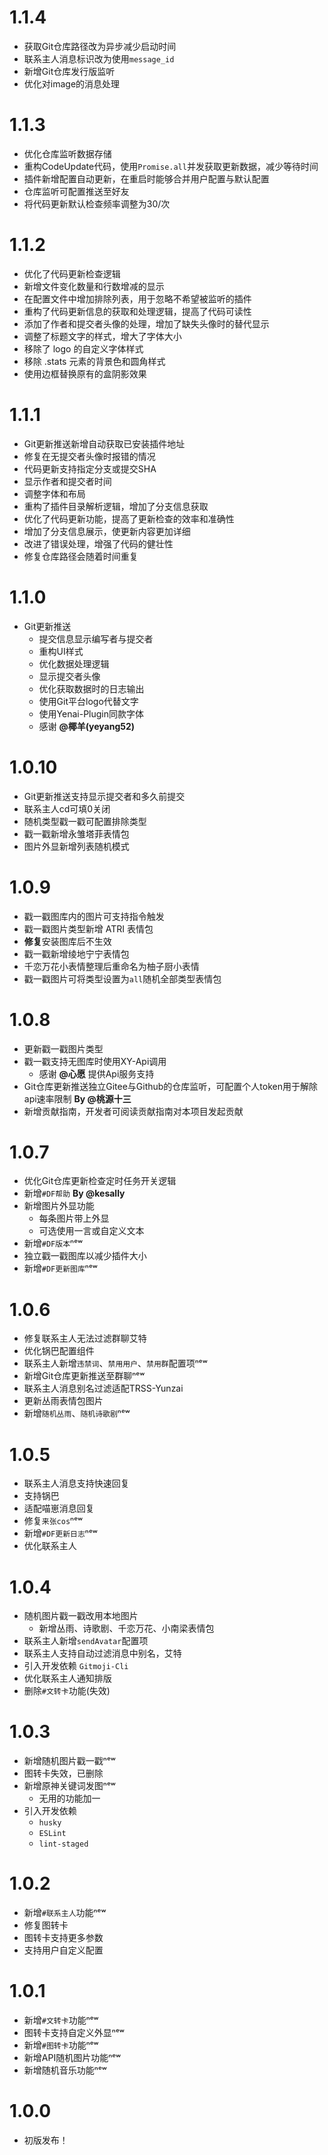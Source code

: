 
# 1.1.4

* 获取Git仓库路径改为异步减少启动时间
* 联系主人消息标识改为使用`message_id`
* 新增Git仓库发行版监听
* 优化对image的消息处理

# 1.1.3

* 优化仓库监听数据存储
* 重构CodeUpdate代码，使用`Promise.all`并发获取更新数据，减少等待时间
* 插件新增配置自动更新，在重启时能够合并用户配置与默认配置
* 仓库监听可配置推送至好友
* 将代码更新默认检查频率调整为30/次

# 1.1.2

* 优化了代码更新检查逻辑
* 新增文件变化数量和行数增减的显示
* 在配置文件中增加排除列表，用于忽略不希望被监听的插件
* 重构了代码更新信息的获取和处理逻辑，提高了代码可读性
* 添加了作者和提交者头像的处理，增加了缺失头像时的替代显示
* 调整了标题文字的样式，增大了字体大小
* 移除了 logo 的自定义字体样式
* 移除 .stats 元素的背景色和圆角样式
* 使用边框替换原有的盒阴影效果

# 1.1.1

* Git更新推送新增自动获取已安装插件地址
* 修复在无提交者头像时报错的情况
* 代码更新支持指定分支或提交SHA
* 显示作者和提交者时间
* 调整字体和布局
* 重构了插件目录解析逻辑，增加了分支信息获取
* 优化了代码更新功能，提高了更新检查的效率和准确性
* 增加了分支信息展示，使更新内容更加详细
* 改进了错误处理，增强了代码的健壮性
* 修复仓库路径会随着时间重复

# 1.1.0

* Git更新推送
  * 提交信息显示编写者与提交者
  * 重构UI样式
  * 优化数据处理逻辑
  * 显示提交者头像
  * 优化获取数据时的日志输出
  * 使用Git平台logo代替文字
  * 使用Yenai-Plugin同款字体
  * 感谢 **@椰羊(yeyang52)**

# 1.0.10

* Git更新推送支持显示提交者和多久前提交
* 联系主人cd可填0关闭
* 随机类型戳一戳可配置排除类型
* 戳一戳新增永雏塔菲表情包
* 图片外显新增列表随机模式

# 1.0.9

* 戳一戳图库内的图片可支持指令触发
* 戳一戳图片类型新增 ATRI 表情包
* **修复**安装图库后不生效
* 戳一戳新增绫地宁宁表情包
* 千恋万花小表情整理后重命名为柚子厨小表情
* 戳一戳图片可将类型设置为`all`随机全部类型表情包

# 1.0.8

* 更新戳一戳图片类型
* 戳一戳支持无图库时使用XY-Api调用
  * 感谢 **@心愿** 提供Api服务支持
* Git仓库更新推送独立Gitee与Github的仓库监听，可配置个人token用于解除api速率限制 **By @桃源十三**
* 新增贡献指南，开发者可阅读贡献指南对本项目发起贡献

# 1.0.7

* 优化Git仓库更新检查定时任务开关逻辑
* 新增`#DF帮助` **By @kesally**
* 新增图片外显功能
  * 每条图片带上外显
  * 可选使用一言或自定义文本
* 新增`#DF版本`ⁿᵉʷ
* 独立戳一戳图库以减少插件大小
* 新增`#DF更新图库`ⁿᵉʷ

# 1.0.6

* 修复联系主人无法过滤群聊艾特
* 优化锅巴配置组件
* 联系主人新增`违禁词`、`禁用用户`、`禁用群`配置项ⁿᵉʷ
* 新增Git仓库更新推送至群聊ⁿᵉʷ
* 联系主人消息别名过滤适配TRSS-Yunzai
* 更新丛雨表情包图片
* 新增`随机丛雨`、`随机诗歌剧`ⁿᵉʷ

# 1.0.5

* 联系主人消息支持快速回复
* 支持锅巴
* 适配喵崽消息回复
* 修复`来张cos`ⁿᵉʷ
* 新增`#DF更新日志`ⁿᵉʷ
* 优化联系主人

# 1.0.4

* 随机图片戳一戳改用本地图片
  * 新增丛雨、诗歌剧、千恋万花、小南梁表情包
* 联系主人新增`sendAvatar`配置项
* 联系主人支持自动过滤消息中别名，艾特
* 引入开发依赖 `Gitmoji-Cli`
* 优化联系主人通知排版
* 删除`#文转卡`功能(失效)

# 1.0.3

* 新增随机图片戳一戳ⁿᵉʷ
* 图转卡失效，已删除
* 新增原神关键词发图ⁿᵉʷ
  * 无用的功能加一
* 引入开发依赖
  * `husky`
  * `ESLint`
  * `lint-staged`

# 1.0.2

* 新增`#联系主人`功能ⁿᵉʷ
* 修复图转卡
* 图转卡支持更多参数
* 支持用户自定义配置

# 1.0.1

* 新增`#文转卡`功能ⁿᵉʷ
* 图转卡支持自定义外显ⁿᵉʷ
* 新增`#图转卡`功能ⁿᵉʷ
* 新增API随机图片功能ⁿᵉʷ
* 新增随机音乐功能ⁿᵉʷ

# 1.0.0

* 初版发布！
